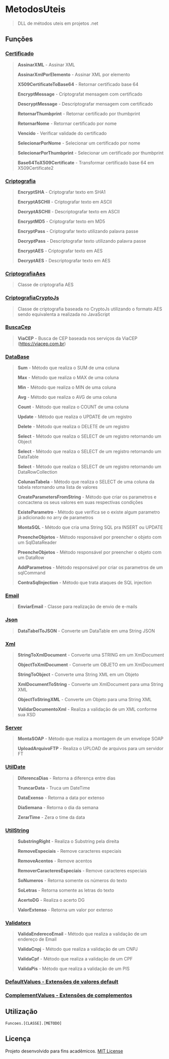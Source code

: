 # MetodosUteis
> DLL de métodos uteis em projetos .net

## Funções
### [Certificado](Funcoes/Funcoes/Classes/Certificado.cs)
> <p><strong>AssinarXML</strong> - Assinar XML</p>
> <p><strong>AssinarXmlPorElemento</strong> - Assinar XML por elemento</p>
> <p><strong>X509CertificateToBase64</strong> - Retornar certificado base 64</p>
> <p><strong>EncryptMessage</strong> - Criptografat mensagem com certificado</p>
> <p><strong>DescryptMessage</strong> - Descriptografar mensagem com certificado</p>
> <p><strong>RetornarThumbprint</strong> - Retornar certificado por thumbprint</p>
> <p><strong>RetornarNome</strong> - Retornar certificado por nome</p>
> <p><strong>Vencido</strong> - Verificar validade do certificado</p>
> <p><strong>SelecionarPorNome</strong> - Selecionar um certificado por nome</p>
> <p><strong>SelecionarPorThumbprint</strong> - Selecionar um certificado por thumbprint</p>

> **Base64ToX509Certificate** - Transformar certificado base 64 em X509Certificate2

### [Criptografia](Funcoes/Funcoes/Classes/Criptografia.cs)
> <p><strong>EncryptSHA</strong> - Criptografar texto em SHA1</p>
> <p><strong>EncryptASCHII</strong> - Criptografar texto em ASCII</p>
> <p><strong>DecryptASCHII</strong> - Descriptografar texto em ASCII</p>
> <p><strong>EncryptMD5</strong> - Criptografar texto em MD5</p>
> <p><strong>EncryptPass</strong> - Criptografar texto utilizando palavra passe</p>
> <p><strong>DecryptPass</strong> - Descriptografar texto utilizando palavra passe</p>
> <p><strong>EncryptAES</strong> - Criptografar texto em AES</p>
> <p><strong>DecryptAES</strong> - Descriptografar texto em AES</p>

### [CriptografiaAes](Funcoes/Funcoes/Classes/CriptografiaAes.cs)
> Classe de criptografia AES

### [CriptografiaCryptoJs](Funcoes/Funcoes/Classes/CriptografiaCryptoJs.cs)
> Classe de criptografia baseada no CryptoJs utilizando o formato AES sendo equivalenta a realizada no JavaScript

### [BuscaCep](Funcoes/Funcoes/Classes/BuscaCep.cs)
> **ViaCEP** - Busca de CEP baseada nos serviços da ViaCEP (https://viacep.com.br)

### [DataBase](Funcoes/Funcoes/Classes/DataBase.cs)
> <p><strong>Sum</strong> - Método que realiza o SUM de uma coluna</p>
> <p><strong>Max</strong> - Método que realiza o MAX de uma coluna</p>
> <p><strong>Min</strong> - Método que realiza o MIN de uma coluna</p>
> <p><strong>Avg</strong> - Método que realiza o AVG de uma coluna</p>
> <p><strong>Count</strong> - Método que realiza o COUNT de uma coluna</p>
> <p><strong>Update</strong> - Método que realiza o UPDATE de um registro</p>
> <p><strong>Delete</strong> - Método que realiza o DELETE de um registro</p>
> <p><strong>Select</strong> - Método que realiza o SELECT de um registro retornando um Object</p>
> <p><strong>Select</strong> - Método que realiza o SELECT de um registro retornando um DataTable</p>
> <p><strong>Select</strong> - Método que realiza o SELECT de um registro retornando um DataRowCollection</p>
> <p><strong>ColunasTabela</strong> - Método que realiza o SELECT de uma coluna da tabela retornando uma lista de valores</p>
> <p><strong>CreateParametersFromString</strong> - Método que criar os parametros e concactena os seus valores em suas respectivas condições</p>
> <p><strong>ExisteParametro</strong> - Método que verifica se o existe algum parametro já adicionado no arry de parametros</p>
> <p><strong>MontaSQL</strong> - Método que cria uma String SQL pra INSERT ou UPDATE</p>
> <p><strong>PreencheObjetos</strong> - Método responsável por preencher o objeto com um SqlDataReader</p>
> <p><strong>PreencheObjetos</strong> - Método responsável por preencher o objeto com um DataRow</p>
> <p><strong>AddParametros</strong> - Método responsável por criar os parametros de um sqlCommand</p>
> <p><strong>ContraSqlInjection</strong> - Método que trata ataques de SQL injection</p>

### [Email](Funcoes/Funcoes/Classes/Email.cs)
> **EnviarEmail** - Classe para realização de envio de e-mails

### [Json](Funcoes/Funcoes/Classes/Json.cs)
> **DataTabelToJSON** - Converte um DataTable em uma String JSON

### [Xml](Funcoes/Funcoes/Classes/Xml.cs)
> <p><strong>StringToXmlDocument</strong> - Converte uma STRING em um XmlDocument</p>
> <p><strong>ObjectToXmlDocument</strong> - Converte um OBJETO em um XmlDocument</p>
> <p><strong>StringToObject</strong> - Converte uma String XML em um Objeto</p>
> <p><strong>XmlDocumentToString</strong> - Converte um XmlDocument para uma String XML</p>
> <p><strong>ObjectToStringXML</strong> - Converte um Objeto para uma String XML</p>
> <p><strong>ValidarDocumentoXml</strong> - Realiza a validação de um XML conforme sua XSD</p>

### [Server](Funcoes/Funcoes/Classes/Server.cs)
> <p><strong>MontaSOAP</strong> - Método que realiza a montagem de um envelope SOAP</p>
> <p><strong>UploadArquivoFTP</strong> - Realiza o UPLOAD de arquivos para um servidor FT</p>

### [UtilDate](Funcoes/Funcoes/Classes/UtilDate.cs)
> <p><strong>DiferencaDias</strong> - Retorna a diferença entre dias</p>
> <p><strong>TruncarData</strong> - Truca um DateTime</p>
> <p><strong>DataExenso</strong> - Retorna a data por extenso</p>
> <p><strong>DiaSemana</strong> - Retorna o dia da semana</p>
> <p><strong>ZerarTime</strong> - Zera o time da data</p>

### [UtilString](Funcoes/Funcoes/Classes/UtilString.cs)
> <p><strong>SubstringRight</strong> - Realiza o Substring pela direita</p>
> <p><strong>RemoveEspeciais</strong> - Remove caracteres especiais</p>
> <p><strong>RemoveAcentos</strong> - Remove acentos</p>
> <p><strong>RemoverCaracteresEspeciais</strong> - Remove caracteres especiais</p>
> <p><strong>SoNumeros</strong> - Retorna somente os números do texto</p>
> <p><strong>SoLetras</strong> - Retorna somente as letras do texto</p>
> <p><strong>AcertoDG</strong> - Realiza o acerto DG</p>
> <p><strong>ValorExtenso</strong> - Retorna um valor por extenso</p>

### [Validators](Funcoes/Funcoes/Classes/Validators.cs)
> <p><strong>ValidaEnderecoEmail</strong> - Método que realiza a validação de um endereço de Email</p>
> <p><strong>ValidaCnpj</strong> - Método que realiza a validação de um CNPJ</p>
> <p><strong>ValidaCpf</strong> - Método que realiza a validação de um CPF</p>
> <p><strong>ValidaPis</strong> - Método que realiza a validação de um PIS</p>

### [DefaultValues - Extensões de valores default](Funcoes/Funcoes/Values/DefaultValues.cs)
### [ComplementValues - Extensões de complementos](Funcoes/Funcoes/Values/ComplementValues.cs)

## Utilização

```
Funcoes.[CLASSE].[METODO]
```

## Licença
Projeto desenvolvido para fins acadêmicos.
[MIT License](./LICENSE)
